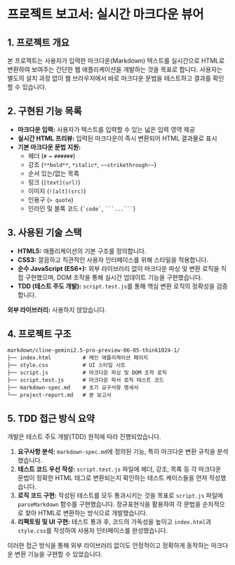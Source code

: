 # 프로젝트 보고서: 실시간 마크다운 뷰어

## 1. 프로젝트 개요

본 프로젝트는 사용자가 입력한 마크다운(Markdown) 텍스트를 실시간으로 HTML로 변환하여 보여주는 간단한 웹 애플리케이션을 개발하는 것을 목표로 합니다. 사용자는 별도의 설치 과정 없이 웹 브라우저에서 바로 마크다운 문법을 테스트하고 결과를 확인할 수 있습니다.

## 2. 구현된 기능 목록

*   **마크다운 입력:** 사용자가 텍스트를 입력할 수 있는 넓은 입력 영역 제공
*   **실시간 HTML 프리뷰:** 입력된 마크다운이 즉시 변환되어 HTML 결과물로 표시
*   **기본 마크다운 문법 지원:**
    *   헤더 (`#` ~ `######`)
    *   강조 (`**bold**`, `*italic*`, `~~strikethrough~~`)
    *   순서 있는/없는 목록
    *   링크 (`[text](url)`)
    *   이미지 (`![alt](src)`)
    *   인용구 (`> quote`)
    *   인라인 및 블록 코드 (`` `code` ``, ` ```...``` `)

## 3. 사용된 기술 스택

*   **HTML5:** 애플리케이션의 기본 구조를 정의합니다.
*   **CSS3:** 깔끔하고 직관적인 사용자 인터페이스를 위해 스타일을 적용합니다.
*   **순수 JavaScript (ES6+):** 외부 라이브러리 없이 마크다운 파싱 및 변환 로직을 직접 구현했으며, DOM 조작을 통해 실시간 업데이트 기능을 구현했습니다.
*   **TDD (테스트 주도 개발):** `script.test.js`를 통해 핵심 변환 로직의 정확성을 검증합니다.

**외부 라이브러리:** 사용하지 않았습니다.

## 4. 프로젝트 구조

```
markdown/cline-gemini2.5-pro-preview-06-05-think1024-1/
├── index.html          # 메인 애플리케이션 페이지
├── style.css           # UI 스타일 시트
├── script.js           # 마크다운 파싱 및 DOM 조작 로직
├── script.test.js      # 마크다운 파서 로직 테스트 코드
├── markdown-spec.md    # 초기 요구사항 명세서
└── project-report.md   # 본 보고서
```

## 5. TDD 접근 방식 요약

개발은 테스트 주도 개발(TDD) 원칙에 따라 진행되었습니다.

1.  **요구사항 분석:** `markdown-spec.md`에 정의된 기능, 특히 마크다운 변환 규칙을 분석했습니다.
2.  **테스트 코드 우선 작성:** `script.test.js` 파일에 헤더, 강조, 목록 등 각 마크다운 문법이 정확한 HTML 태그로 변환되는지 확인하는 테스트 케이스들을 먼저 작성했습니다.
3.  **로직 코드 구현:** 작성된 테스트를 모두 통과시키는 것을 목표로 `script.js` 파일에 `parseMarkdown` 함수를 구현했습니다. 정규표현식을 활용하여 각 문법을 순차적으로 찾아 HTML로 변환하는 방식으로 개발했습니다.
4.  **리팩토링 및 UI 구현:** 테스트 통과 후, 코드의 가독성을 높이고 `index.html`과 `style.css`를 작성하여 사용자 인터페이스를 완성했습니다.

이러한 접근 방식을 통해 외부 라이브러리 없이도 안정적이고 정확하게 동작하는 마크다운 변환 기능을 구현할 수 있었습니다.

